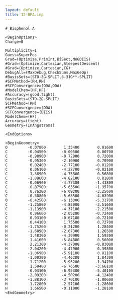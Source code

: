```yaml
---
layout: default
title: 12-BPA.inp
---
```


    # Bisphenol A

    <BeginOptions>
    Charge=0

    Multiplicity=1
    Guess=SuperPos
    Grad=(Optimize,PrimInt,BiSect,NoGDIIS)
    #Grad=(Optimize,Cartesian,SteepestDescent)
    #Grad=(Optimize,Cartesian,CG)
    DebugAll=(MaxDebug,CheckSums,MaxGeOp)
    #BasisSets=(STO-3G-SPLIT,6-31G**-SPLIT)
    #SCFMethod=(RH,RH)
    #SCFConvergence=(ODA,ODA)
    #ModelChem=(HF,HF)
    #Accuracy=(good,tight)
    BasisSets=(STO-2G-SPLIT)
    SCFMethod=(RH)
    #SCFConvergence=(ODA)
    SCFConvergence=(DIIS)
    ModelChem=(HF)
    Accuracy=(tight)
    Geometry=(InAngstroms)

    <EndOptions>

    <BeginGeometry>
    O         -0.07800        1.35400        0.01600
    C         -0.04500       -0.00500        0.00700
    C         -0.98900       -0.72800        0.72000
    C         -0.95300       -2.10900        0.70900
    C          0.02400       -2.77100       -0.01200
    C          0.06100       -4.27700       -0.02100
    C          1.38900       -4.75800        0.56800
    C         -1.09600       -4.82100        0.81800
    C         -0.06900       -4.77300       -1.43800
    C          0.87900       -5.63500       -1.95700
    C          0.76200       -6.09200       -3.25600
    C         -0.30800       -5.68500       -4.03900
    O         -0.42500       -6.13300       -5.31700
    C         -1.25800       -4.82000       -3.51600
    C         -1.13900       -4.37100       -2.21500
    C          0.96600       -2.05200       -0.72400
    C          0.93100       -0.67100       -0.72100
    H          0.44100        1.75500        0.72700
    H         -1.75200       -0.21200        1.28400
    H         -1.68900       -2.67300        1.26500
    H          1.48300       -4.39900        1.59200
    H          1.41600       -5.84800        0.56000
    H          2.21300       -4.37000       -0.03000
    H         -2.04200       -4.47900        0.39800
    H         -1.06900       -5.91100        0.81100
    H         -1.00200       -4.46200        1.84300
    H          1.71200       -5.95200       -1.34700
    H          1.50400       -6.76500       -3.66100
    H         -0.93100       -6.95300       -5.40100
    H         -2.09200       -4.50200       -4.12400
    H         -1.88100       -3.70100       -1.80600
    H          1.72800       -2.57100       -1.28600
    H          1.66500       -0.11000       -1.28100
    <EndGeometry>
